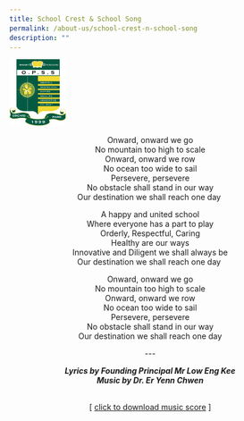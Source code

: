 ```yaml
---
title: School Crest & School Song
permalink: /about-us/school-crest-n-school-song
description: ""
---
```

<img style="width: 20%;" src="/images/School_Logo.jpg" />
<p style="text-align: center;">Onward, onward we go<br />No mountain too high to scale<br />Onward, onward we row<br />No ocean too wide to sail<br />Persevere, persevere<br />No obstacle shall stand in our way<br />Our destination we shall reach one day&nbsp;</p>
<p style="text-align: center;">A happy and united school<br />Where everyone has a part to play<br />Orderly, Respectful, Caring<br />Healthy are our ways<br />Innovative and Diligent we shall always be<br />Our destination we shall reach one day&nbsp;</p>
<p style="text-align: center;">Onward, onward we go<br />No mountain too high to scale<br />Onward, onward we row<br />No ocean too wide to sail<br />Persevere, persevere<br />No obstacle shall stand in our way<br />Our destination we shall reach one day</p>
<p style="text-align: center;">---</p>
<p style="text-align: center;"><em><strong>Lyrics by Founding Principal Mr Low Eng Kee</strong></em><br /><em><strong>Music by Dr. Er Yenn Chwen</strong></em></p>
<p style="text-align: center;">&nbsp;<br />[&nbsp;<a href="https://orchidparksec.moe.edu.sg/qql/slot/u163/GI-SchoolSong/schsong_scores.pdf" target="_blank" rel="noopener">click to download music score</a>&nbsp;]</p>